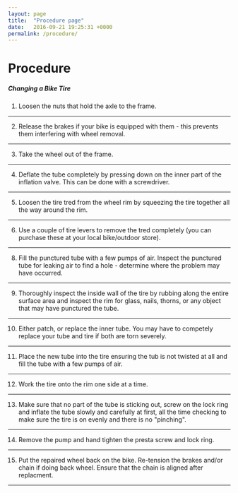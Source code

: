 ```yaml
---
layout: page
title:  "Procedure page"
date:   2016-09-21 19:25:31 +0000
permalink: /procedure/
---
```


# Procedure

##### Changing a Bike Tire
1. Loosen the nuts that hold the axle to the frame.
---
2. Release the brakes if your bike is equipped with them - this prevents them interfering with wheel removal.
---
3. Take the wheel out of the frame.
---
4. Deflate the tube completely by pressing down on the inner part of the inflation valve. This can be done with a screwdriver. 
---
5. Loosen the tire tred from the wheel rim by squeezing the tire together all the way around the rim.
---
6. Use a couple of tire levers to remove the tred completely (you can purchase these at your local bike/outdoor store).
---
8. Fill the punctured tube with a few pumps of air. Inspect the punctured tube for leaking air to find a hole - determine where the problem may have occurred.
---
9. Thoroughly inspect the inside wall of the tire by rubbing along the entire surface area and inspect the rim for glass, nails, thorns, or any object that may have punctured the tube.
---
10. Either patch, or replace the inner tube. You may have to competely replace your tube and tire if both are torn severely. 
---
11. Place the new tube into the tire ensuring the tub is not twisted at all and fill the tube with a few pumps of air.
---
12. Work the tire onto the rim one side at a time.
---
13. Make sure that no part of the tube is sticking out, screw on the lock ring and inflate the tube slowly and carefully at first, all the time checking to make sure the tire is on evenly and there is no "pinching".
---
14. Remove the pump and hand tighten the presta screw and lock ring.
---
15. Put the repaired wheel back on the bike. Re-tension the brakes and/or chain if doing back wheel. Ensure that the chain is aligned after replacment. 
---
